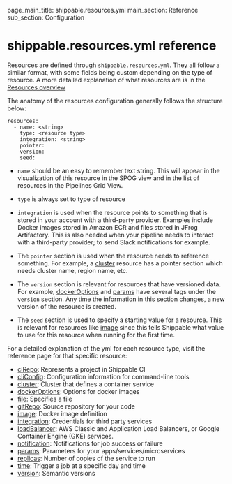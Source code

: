 page_main_title: shippable.resources.yml
main_section: Reference
sub_section: Configuration

# shippable.resources.yml reference

Resources are defined through `shippable.resources.yml`. They all follow a similar format, with some fields being custom depending on the type of resource. A more detailed explanation of what resources are is in the [Resources overview](/reference/resources-overview/)

The anatomy of the resources configuration generally follows the structure below:

```
resources:
  - name: <string>
    type: <resource type>
    integration: <string>				
    pointer:
    version:
    seed:

```

* `name` should be an easy to remember text string. This will appear in the visualization of this resource in the SPOG view and in the list of resources in the Pipelines Grid View.

* `type` is always set to type of resource

* `integration` is used when the resource points to something that is stored in your account with a third-party provider. Examples include Docker images stored in Amazon ECR and files stored in JFrog Artifactory. This is also needed when your pipeline needs to interact with a third-party provider; to send Slack notifications for example.

* The `pointer` section is used when the resource needs to reference something. For example, a [cluster](resource-cluster/) resource has a pointer section which needs cluster name, region name, etc.

* The `version` section is relevant for resources that have versioned data. For example, [dockerOptions](resource-dockeroptions/) and [params](resource-params/) have several tags under the `version` section. Any time the information in this section changes, a new version of the resource is created.

* The `seed` section is used to specify a starting value for a resource. This is relevant for resources like [image](resource-image/) since this tells Shippable what value to use for this resource when running for the first time.

For a detailed explanation of the yml for each resource type, visit the reference page for that specific resource:

- [ciRepo](resource-ciRepo/): Represents a project in Shippable CI
- [cliConfig](resource-cliConfig/): Configuration information for command-line tools
- [cluster](resource-cluster/): Cluster that defines a container service
- [dockerOptions](resource-dockeroptions/): Options for docker images
- [file](resource-file/): Specifies a file
- [gitRepo](resource-gitRepo/): Source repository for your code
- [image](resource-image/): Docker image definition
- [integration](resource-integration/): Credentials for third party services
- [loadBalancer](resource-loadbalancer/): AWS Classic and Application Load Balancers, or Google Container Engine (GKE) services.
- [notification](resource-notification/): Notifications for job success or failure
- [params](resource-params/): Parameters for your apps/services/microservices
- [replicas](resource-replicas/): Number of copies of the service to run
- [time](resource-time/): Trigger a job at a specific day and time
- [version](resource-version/): Semantic versions
